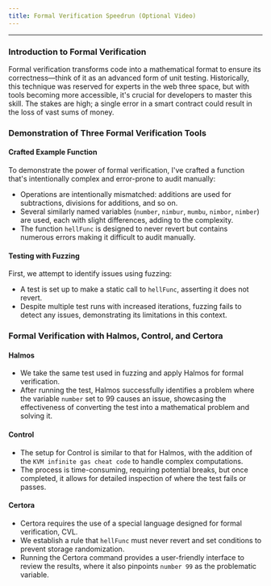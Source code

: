 ```yaml
---
title: Formal Verification Speedrun (Optional Video)
---
```


---

### Introduction to Formal Verification

Formal verification transforms code into a mathematical format to ensure its correctness—think of it as an advanced form of unit testing. Historically, this technique was reserved for experts in the web three space, but with tools becoming more accessible, it's crucial for developers to master this skill. The stakes are high; a single error in a smart contract could result in the loss of vast sums of money.

### Demonstration of Three Formal Verification Tools

#### Crafted Example Function

To demonstrate the power of formal verification, I've crafted a function that's intentionally complex and error-prone to audit manually:
- Operations are intentionally mismatched: additions are used for subtractions, divisions for additions, and so on.
- Several similarly named variables (`number`, `nimbur`, `mumbu`, `nimbor`, `nimber`) are used, each with slight differences, adding to the complexity.
- The function `hellFunc` is designed to never revert but contains numerous errors making it difficult to audit manually.

#### Testing with Fuzzing

First, we attempt to identify issues using fuzzing:
- A test is set up to make a static call to `hellFunc`, asserting it does not revert.
- Despite multiple test runs with increased iterations, fuzzing fails to detect any issues, demonstrating its limitations in this context.

### Formal Verification with Halmos, Control, and Certora

#### Halmos

- We take the same test used in fuzzing and apply Halmos for formal verification.
- After running the test, Halmos successfully identifies a problem where the variable `number` set to 99 causes an issue, showcasing the effectiveness of converting the test into a mathematical problem and solving it.

#### Control

- The setup for Control is similar to that for Halmos, with the addition of the `KVM infinite gas cheat code` to handle complex computations.
- The process is time-consuming, requiring potential breaks, but once completed, it allows for detailed inspection of where the test fails or passes.

#### Certora

- Certora requires the use of a special language designed for formal verification, CVL.
- We establish a rule that `hellFunc` must never revert and set conditions to prevent storage randomization.
- Running the Certora command provides a user-friendly interface to review the results, where it also pinpoints `number 99` as the problematic variable.
